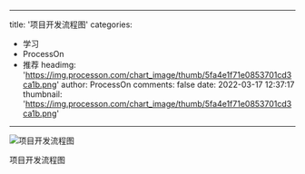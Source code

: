 
---
title: '项目开发流程图'
categories: 
 - 学习
 - ProcessOn
 - 推荐
headimg: 'https://img.processon.com/chart_image/thumb/5fa4e1f71e0853701cd3ca1b.png'
author: ProcessOn
comments: false
date: 2022-03-17 12:37:17
thumbnail: 'https://img.processon.com/chart_image/thumb/5fa4e1f71e0853701cd3ca1b.png'
---

<div>   
<img class="thumb" alt="项目开发流程图" src="https://img.processon.com/chart_image/thumb/5fa4e1f71e0853701cd3ca1b.png" referrerpolicy="no-referrer">
<p>项目开发流程图</p>  
</div>
            